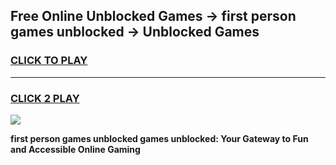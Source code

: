 
## Free Online Unblocked Games → first person games unblocked → Unblocked Games
<h3>
<a href="https://premium.freeplayer.one?title=first_person_games_unblocked&ref=21F">CLICK TO PLAY</a></h3>
<hr>

<h3>
<a href="https://premium.freeplayer.one?title=first_person_games_unblocked&ref=21F">CLICK 2 PLAY</a>
  
</h3>

<a href="https://premium.freeplayer.one?title=first_person_games_unblocked&ref=21F/"><img src="https://clearcache.store/games.png"></a>


**first person games unblocked games unblocked: Your Gateway to Fun and Accessible Online Gaming**
